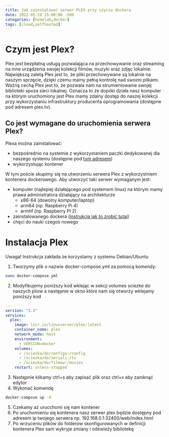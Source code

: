 ```yaml
---
title: Jak zainstalować serwer PLEX przy użyciu dockera
date: 2022-05-28 15:00:00 -500
categories: [homelab,docker]
tags: [cloud,selfhosted]
---
```

# Czym jest Plex?

Plex jest bezpłatną usługą pozwalająca na przechowywanie oraz streaming na inne urządzenia swojej kolekcji filmów, muzyki oraz zdjęc lokalnie. Największą zaletą Plex jest to, że pliki przechowywane są lokalnie na naszym sprzęcie, dzięki czemu mamy pełną kontrolę nad swoimi plikami. Ważną cechą Plex jest to, że pozwala nam na strumieniowanie swojej biblioteki spoza sieci lokalnej. Oznacza to że dopóki działa nasz komputer na którym uruchomiony jest Plex mamy zdalny dostęp do naszej kolekcji przy wykorzystaniu infrastruktury producenta oprogramowania (dostępne pod adresem plex.tv).

## Co jest wymagane do uruchomienia serwera Plex?

Plexa można zainstalować: 
* bezpośrednio na systemie z wykorzystaniem paczki dedykowanej dla naszego systemu (dostępne pod [tym adresem](https://www.plex.tv/media-server-downloads/))
* wykorzystując kontener

W tym poście skupimy się na utworzeniu serwera Plex z wykorzystniem kontenera dockerowego. Aby utworzyć taki serwer wymaganym jest:
* komputer (najlepiej działającego pod systemem linux) na którym mamy prawa administratora działający na architekturze
    * x86-64 (dowolny komputer/laptop)
    * arm64 (np. Raspberry Pi 4)
    * armhf (np. Raspberry Pi 2)
* zainstalowanego dockera ([instrukcja jak to zrobić tutaj](https://kamkom.cloud/posts/jak-zainstalowac-dockera/))
* chęci do nauki czegoś nowego

# Instalacja Plex
Uwaga! Instrukcja zakłada ze korzystamy z systemu Debian/Ubuntu

1. Tworzymy plik o nazwie docker-compose.yml za pomocą komendy:
```bash
nano docker-compose.yml
```
2. Modyfikujemy poniższy kod wklejąc w sekcji volumes sciezke do naszych pliow a następnie w okno które nam się otworzy wklejamy poniższy kod
```yml
---
version: "2.1"
services:
  plex:
    image: lscr.io/linuxserver/plex:latest
    container_name: plex
    network_mode: host
    environment:
      - VERSION=docker
    volumes:
      - /sciezka/do/configu:/config
      - /sciezka/do/seriali:/tv
      - /sciezka/do/filmow:/movies
    restart: unless-stopped
```
3. Następnie klikamy ctrl+s aby zapisać plik oraz ctrl+x aby zamknąć edytor
4. Wykonać komendę
```bash
docker-compose up -d
```
5. Czekamy aż urucchomi się nam kontener
6. Po uruchomieniu się kontenera nasz serwer plex będzie dostępny pod adresem ip twojego serwera np. 192.168.0.1:32400/web/index.html
7. Po wrzuceniu plików do folderow skonfigurowanych w definicji kontenera Plex sam wykryje zmiany i odświeży bibliotekę